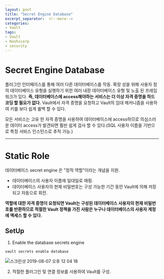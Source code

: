```yaml
---
layout: post
title: "Secret Engine Database"
excerpt_separator:  <!--more-->
categories:
- Vault
tags:
- Vault
- Hashicorp
- security
---
```


<!--more-->

# Secret Engine Database

플러그인 인터페이스를 통해 여러 다른 데이터베이스를 작동. 
확장 성을 위해 사용자 정의 데이터베이스 유형을 실행하기 위한 여러 내장 데이터베이스 유형 및 노출 된 프레임워크가 있다. 
**즉, 데이터베이스에 access해야하는 서비스는 더 이상 자격 증명을 하드 코딩 할 필요가 없다.**
Vault에서 자격 증명을 요청하고 Vault의 임대 메커니즘을 사용하여 키를 보다 쉽게 ​​롤백 할 수 있다.

모든 서비스는 고유 한 자격 증명을 사용하여 데이터베이스에 access하므로 의심스러운 데이터 access가 발견되면 훨씬 쉽게 검사 할 수 있다.(SQL 사용자 이름을 기반으로 특정 서비스 인스턴스로 추적 가능.)


----------


# Static Role

데이터베이스 secret engine 은 "정적 역할"이라는 개념을 지원.
* 데이터베이스의 사용자 이름에 일대일로 매핑. 
* 데이터베이스 사용자의 현재 비밀번호는 구성 가능한 기간 동안 Vault에 의해 저장되고 자동으로 회전. 

**역할에 대한 자격 증명이 요청되면 Vault는 구성된 데이터베이스 사용자의 현재 비밀번호를 반환하므로 적절한 Vault 정책을 가진 사람은 누구나 데이터베이스의 사용자 계정에 액세스 할 수 있다.**

## SetUp

1. Enable the database secrets engine

~~~
vault secrets enable database
~~~
![스크린샷 2019-08-07 오후 12 04 18](https://user-images.githubusercontent.com/37536415/62591743-98274500-b90b-11e9-9f16-83b770c90e69.png)

2. 적절한 플러그인 및 연결 정보를 사용하여 Vault를 구성.
~~~

~~~